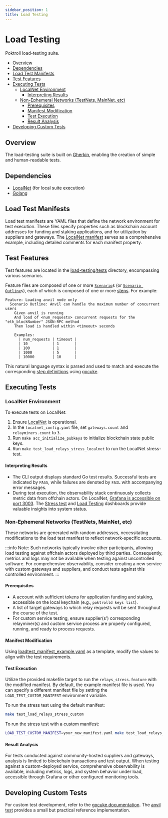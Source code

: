```yaml
---
sidebar_position: 1
title: Load Testing
---
```


# Load Testing <!-- omit in toc -->

Poktroll load-testing suite.

- [Overview](#overview)
- [Dependencies](#dependencies)
- [Load Test Manifests](#load-test-manifests)
- [Test Features](#test-features)
- [Executing Tests](#executing-tests)
  - [LocalNet Environment](#localnet-environment)
    - [Interpreting Results](#interpreting-results)
  - [Non-Ephemeral Networks (TestNets, MainNet, etc)](#non-ephemeral-networks-testnets-mainnet-etc)
    - [Prerequisites](#prerequisites)
    - [Manifest Modification](#manifest-modification)
    - [Test Execution](#test-execution)
    - [Result Analysis](#result-analysis)
- [Developing Custom Tests](#developing-custom-tests)

## Overview

The load-testing suite is built on [Gherkin](https://cucumber.io/docs/gherkin/), enabling the creation of simple and human-readable tests.

## Dependencies

- [LocalNet](../networks/localnet.md) (for local suite execution)
- [Golang](https://go.dev/dl/)

## Load Test Manifests

Load test manifests are YAML files that define the network environment for test execution. These files specify properties such as blockchain account addresses for funding and staking applications, and for utilization by suppliers and gateways. The [LocalNet manifest](https://github.com/pokt-network/poktroll/blob/main/load-testing/loadtest_manifest_localnet.yaml) serves as a comprehensive example, including detailed comments for each manifest property.

## Test Features

Test features are located in the [load-testing/tests](https://github.com/pokt-network/poktroll/tree/main/load-testing/tests) directory, encompassing various scenarios.

Feature files are composed of one or more [`Scenario`](https://cucumber.io/docs/gherkin/reference/?sbsearch=Scenarios)s (or [`Scenario Outline`](https://cucumber.io/docs/gherkin/reference/?sbsearch=Scenarios#scenario-outline)s), each of which is composed of one or more [steps](https://cucumber.io/docs/gherkin/reference/#steps). For example:

```gherkin
Feature: Loading anvil node only
  Scenario Outline: Anvil can handle the maximum number of concurrent users
    Given anvil is running
    And load of <num_requests> concurrent requests for the "eth_blockNumber" JSON-RPC method
    Then load is handled within <timeout> seconds

    Examples:
      | num_requests | timeout |
      | 10           | 1       |
      | 100          | 1       |
      | 1000         | 5       |
      | 10000        | 10      |
```

This natural language syntax is parsed and used to match and execute the corresponding [step definitions](https://cucumber.io/docs/cucumber/step-definitions/?lang=javascript) using [gocuke](https://github.com/regen-network/gocuke).

## Executing Tests

### LocalNet Environment

To execute tests on LocalNet:

1. Ensure [LocalNet](../networks/localnet.md) is operational.
2. In the `localnet_config.yaml` file, set `gateways.count` and `relayminers.count` to `3`.
3. Run `make acc_initialize_pubkeys` to initialize blockchain state public keys.
4. Run `make test_load_relays_stress_localnet` to run the LocalNet stress-test.

#### Interpreting Results

- The CLI output displays standard Go test results. Successful tests are indicated by `PASS`, while failures are denoted by `FAIL` with accompanying error messages.
- During test execution, the observability stack continuously collects metric data from offchain actors. On LocalNet, [Grafana is accessible on port 3003](http://localhost:3003/?orgId=1). The
  [Stress test](http://localhost:3003/d/ddkakqetrti4gb/protocol-stress-test?orgId=1&refresh=5s)
  and [Load Testing](http://localhost:3003/d/fdjwb9u9t9ts0e/protocol-load-testing?orgId=1) dashboards provide valuable
  insights into system status.

### Non-Ephemeral Networks (TestNets, MainNet, etc)

These networks are generated with random addresses, necessitating modifications to the load test manifest to reflect network-specific accounts.

:::info
Note: Such networks typically involve other participants, allowing load testing against offchain actors deployed by third parties. Consequently, metrics and logs may not be available when testing against uncontrolled software. For comprehensive observability, consider creating a new service with custom gateways and suppliers, and conduct tests against this controlled environment.
:::

#### Prerequisites

- A account with sufficient tokens for application funding and staking, accessible on the local keychain (e.g., `poktrolld keys list`).
- A list of target gateways to which relay requests will be sent throughout the course of the test.
- For custom service testing, ensure supplier(s') corresponding relayminer(s) and custom service process are properly configured, running, and ready to process requests.

#### Manifest Modification

Using [loadtest_manifest_example.yaml](https://github.com/pokt-network/poktroll/blob/main/load-testing/loadtest_manifest_example.yaml) as a template, modify the values to align with the test requirements.

#### Test Execution

Utilize the provided makefile target to run the `relays_stress.feature` with the modified manifest. By default, the example manifest file is used. You can specify a different manifest file by setting the `LOAD_TEST_CUSTOM_MANIFEST` environment variable.

To run the stress test using the default manifest:

```bash
make test_load_relays_stress_custom
```

To run the stress test with a custom manifest:

```bash
LOAD_TEST_CUSTOM_MANIFEST=your_new_manifest.yaml make test_load_relays_stress_custom
```

#### Result Analysis

For tests conducted against community-hosted suppliers and gateways, analysis is limited to blockchain transactions and test output. When testing against a custom-deployed service, comprehensive observability is available, including metrics, logs, and system behavior under load, accessible through Grafana or other configured monitoring tools.

## Developing Custom Tests

For custom test development, refer to the [gocuke documentation](https://github.com/regen-network/gocuke?tab=readme-ov-file#quick-start). The [anvil test](https://github.com/pokt-network/poktroll/blob/main/load-testing/tests/anvil_test.go) provides a small but practical reference implementation.